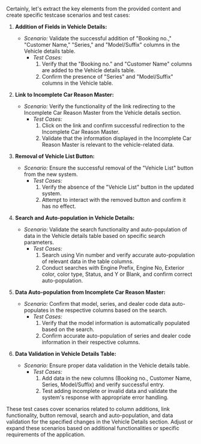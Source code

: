 Certainly, let's extract the key elements from the provided content and create specific testcase scenarios and test cases:

1. **Addition of Fields in Vehicle Details:**
   - *Scenario:* Validate the successful addition of "Booking no.," "Customer Name," "Series," and "Model/Suffix" columns in the Vehicle details table.
     - *Test Cases:*
       1. Verify that the "Booking no." and "Customer Name" columns are added to the Vehicle details table.
       2. Confirm the presence of "Series" and "Model/Suffix" columns in the Vehicle table.

2. **Link to Incomplete Car Reason Master:**
   - *Scenario:* Verify the functionality of the link redirecting to the Incomplete Car Reason Master from the Vehicle details section.
     - *Test Cases:*
       1. Click on the link and confirm successful redirection to the Incomplete Car Reason Master.
       2. Validate that the information displayed in the Incomplete Car Reason Master is relevant to the vehicle-related data.

3. **Removal of Vehicle List Button:**
   - *Scenario:* Ensure the successful removal of the "Vehicle List" button from the new system.
     - *Test Cases:*
       1. Verify the absence of the "Vehicle List" button in the updated system.
       2. Attempt to interact with the removed button and confirm it has no effect.

4. **Search and Auto-population in Vehicle Details:**
   - *Scenario:* Validate the search functionality and auto-population of data in the Vehicle details table based on specific search parameters.
     - *Test Cases:*
       1. Search using Vin number and verify accurate auto-population of relevant data in the table columns.
       2. Conduct searches with Engine Prefix, Engine No, Exterior color, color type, Status, and Y or Blank, and confirm correct auto-population.

5. **Data Auto-population from Incomplete Car Reason Master:**
   - *Scenario:* Confirm that model, series, and dealer code data auto-populates in the respective columns based on the search.
     - *Test Cases:*
       1. Verify that the model information is automatically populated based on the search.
       2. Confirm accurate auto-population of series and dealer code information in their respective columns.

6. **Data Validation in Vehicle Details Table:**
   - *Scenario:* Ensure proper data validation in the Vehicle details table.
     - *Test Cases:*
       1. Add data in the new columns (Booking no., Customer Name, Series, Model/Suffix) and verify successful entry.
       2. Test adding incomplete or invalid data and validate the system's response with appropriate error handling.

These test cases cover scenarios related to column additions, link functionality, button removal, search and auto-population, and data validation for the specified changes in the Vehicle Details section. Adjust or expand these scenarios based on additional functionalities or specific requirements of the application.
